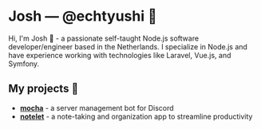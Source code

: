 
# Josh &mdash; @echtyushi 🌱

Hi, I'm Josh 👋 - a passionate self-taught Node.js software developer/engineer based in the Netherlands. I specialize in Node.js and have experience working with technologies like Laravel, Vue.js, and Symfony. 

## My projects 📌

- **[mocha](https://github.com/mochidochi/mocha)** - a server management bot for Discord
- **[notelet](https://github.com/mochidochi/notelet)** - a note-taking and organization app to streamline productivity

